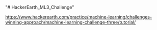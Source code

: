"# HackerEarth_ML3_Challenge" 

https://www.hackerearth.com/practice/machine-learning/challenges-winning-approach/machine-learning-challenge-three/tutorial/
